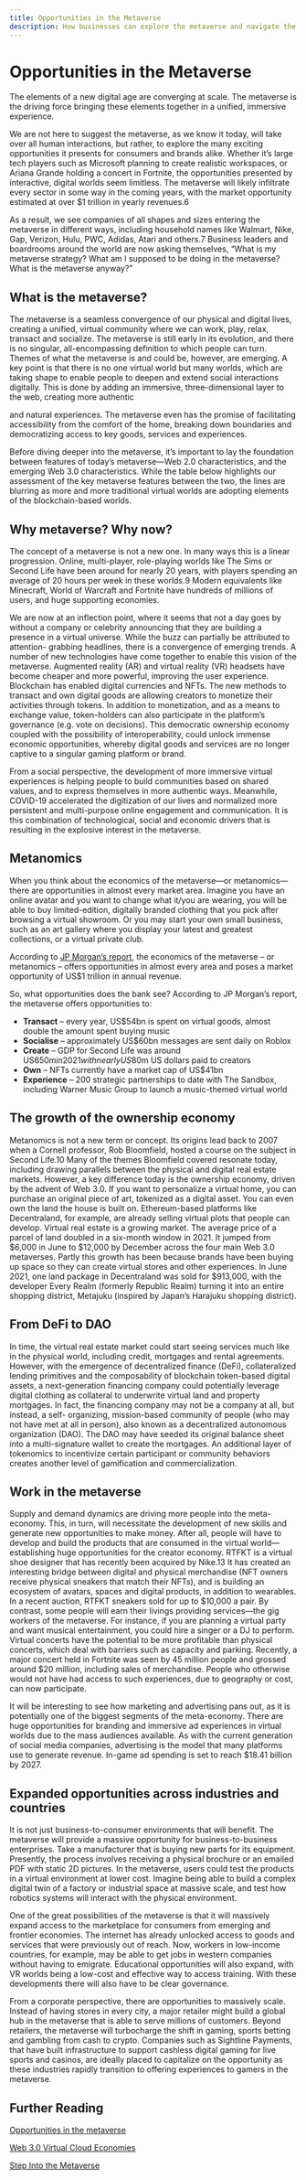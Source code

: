 ```yaml
---
title: Opportunities in the Metaverse
description: How businesses can explore the metaverse and navigate the hype vs. reality
---
```


# Opportunities in the Metaverse

The elements of a new digital age are converging at scale. The metaverse
 is the driving force bringing these elements together in a unified, immersive experience.

We are not here to suggest the metaverse, as we know it today, will take over all human interactions, but rather, to explore the many exciting opportunities it presents for consumers and brands alike. Whether it’s large tech players such as Microsoft planning to create realistic workspaces, or Ariana Grande holding a concert in Fortnite, the opportunities presented by interactive, digital worlds seem limitless. The metaverse will likely infiltrate every sector in some way in the coming years, with the market opportunity estimated at over $1 trillion in yearly revenues.6

As a result, we see companies of all shapes and sizes entering the metaverse
 in different ways, including household names like Walmart, Nike, Gap, Verizon, Hulu, PWC, Adidas, Atari and others.7 Business leaders and boardrooms around the world are now asking themselves, “What is my metaverse strategy? What am I supposed to be doing in the metaverse? What is the metaverse anyway?”

## What is the metaverse?

The metaverse is a seamless convergence of our physical and digital lives, creating a unified, virtual community where we can work, play, relax, transact and socialize. The metaverse is still early in its evolution, and there is no singular, all-encompassing definition to which people can turn. Themes of what the metaverse is and could be, however, are emerging. A key point is that there is no one virtual world but many worlds, which are taking shape to enable people to deepen and extend social interactions digitally. This is done by adding an immersive, three-dimensional layer to the web, creating more authentic

and natural experiences. The metaverse even has the promise of facilitating accessibility from the comfort of the home, breaking down boundaries and democratizing access to key goods, services and experiences.

Before diving deeper into the metaverse, it’s important to lay the foundation between features of today’s metaverse—Web 2.0 characteristics, and the emerging Web 3.0 characteristics. While the table below highlights our assessment of the key metaverse features between the two, the lines are blurring as more and more traditional virtual worlds are adopting elements of the blockchain-based worlds.

## Why metaverse? Why now?

The concept of a metaverse is not a new one. In many ways this is a linear progression. Online, multi-player, role-playing worlds like The Sims or Second Life have been around for nearly 20 years, with players spending an average of 20 hours per week in these worlds.9 Modern equivalents like Minecraft, World of Warcraft and Fortnite have hundreds of millions of users, and huge supporting economies.

We are now at an inflection point, where it seems that not a day goes by
 without a company or celebrity announcing that they are building a presence
 in a virtual universe. While the buzz can partially be attributed to attention- grabbing headlines, there is a convergence of emerging trends. A number of new technologies have come together to enable this vision of the metaverse. Augmented reality (AR) and virtual reality (VR) headsets have become cheaper and more powerful, improving the user experience. Blockchain has enabled digital currencies and NFTs. The new methods to transact and own digital goods are allowing creators to monetize their activities through tokens. In addition
 to monetization, and as a means to exchange value, token-holders can also participate in the platform’s governance (e.g. vote on decisions). This democratic ownership economy coupled with the possibility of interoperability, could unlock immense economic opportunities, whereby digital goods and services are no longer captive to a singular gaming platform or brand.

From a social perspective, the development of more immersive virtual experiences is helping people to build communities based on shared values, and to express themselves in more authentic ways. Meanwhile, COVID-19 accelerated the digitization of our lives and normalized more persistent and multi-purpose online engagement and communication. It is this combination of technological, social and economic drivers that is resulting in the explosive interest in the metaverse.

## Metanomics

When you think about the economics of the metaverse—or metanomics—there are opportunities in almost every market area. Imagine you have an online avatar and you want to change what it/you are wearing, you will be able to buy limited-edition, digitally branded clothing that you pick after browsing a virtual showroom. Or you may start your own small business, such as an art gallery where you display your latest and greatest collections, or a virtual private club.

According to [JP Morgan’s report](https://www.jpmorgan.com/content/dam/jpm/treasury-services/documents/opportunities-in-the-metaverse.pdf), the economics of the metaverse – or metanomics – offers opportunities in almost every area and poses a market opportunity of US$1 trillion in annual revenue.

So, what opportunities does the bank see? According to JP Morgan’s report, the metaverse offers opportunities to:

- **Transact** – every year, US$54bn is spent on virtual goods, almost double the amount spent buying music
- **Socialise** – approximately US$60bn messages are sent daily on Roblox
- **Create** – GDP for Second Life was around US$650m in 2021 with nearly US$80m US dollars paid to creators
- **Own** – NFTs currently have a market cap of US$41bn
- **Experience** – 200 strategic partnerships to date with The Sandbox, including Warner Music Group to launch a music-themed virtual world

## The growth of the ownership economy

Metanomics is not a new term or concept. Its origins lead back to 2007 when
 a Cornell professor, Rob Bloomfield, hosted a course on the subject in Second Life.10 Many of the themes Bloomfield covered resonate today, including drawing parallels between the physical and digital real estate markets. However, a key difference today is the ownership economy, driven by the advent of Web 3.0. If you want to personalize a virtual home, you can purchase an original piece of art, tokenized as a digital asset. You can even own the land the house is built on. Ethereum-based platforms like Decentraland, for example, are already selling virtual plots that people can develop. Virtual real estate is a growing market. The average price of a parcel of land doubled in a six-month window in 2021. It jumped from $6,000 in June to $12,000 by December across the four main Web 3.0 metaverses. Partly this growth has been because brands have been buying up space so they can create virtual stores and other experiences. In June 2021, one land package in Decentraland was sold for $913,000, with the developer Every Realm (formerly Republic Realm) turning it into an entire shopping district, Metajuku (inspired by Japan’s Harajuku shopping district).

## From DeFi to DAO

In time, the virtual real estate market could start seeing services much like
 in the physical world, including credit, mortgages and rental agreements. However, with the emergence of decentralized finance (DeFi), collateralized lending primitives and the composability of blockchain token-based digital assets, a next-generation financing company could potentially leverage digital clothing as collateral to underwrite virtual land and property mortgages. In fact, the financing company may not be a company at all, but instead, a self- organizing, mission-based community of people (who may not have met at all in person), also known as a decentralized autonomous organization (DAO). The DAO may have seeded its original balance sheet into a multi-signature wallet to create the mortgages. An additional layer of tokenomics to incentivize certain participant or community behaviors creates another level of gamification and commercialization.

## Work in the metaverse

Supply and demand dynamics are driving more people into the meta-economy. This, in turn, will necessitate the development of new skills and generate
 new opportunities to make money. After all, people will have to develop and build the products that are consumed in the virtual world—establishing huge opportunities for the creator economy. RTFKT is a virtual shoe designer that has recently been acquired by Nike.13 It has created an interesting bridge between digital and physical merchandise (NFT owners receive physical sneakers that match their NFTs), and is building an ecosystem of avatars, spaces and digital products, in addition to wearables. In a recent auction, RTFKT sneakers sold for up to $10,000 a pair. By contrast, some people will earn their livings providing services—the gig workers of the metaverse. For instance, if you are planning a virtual party and want musical entertainment, you could hire a singer or a DJ to perform. Virtual concerts have the potential to be more profitable than physical concerts, which deal with barriers such as capacity and parking. Recently, a major concert held in Fortnite was seen by 45 million people and grossed around $20 million, including sales of merchandise. People who otherwise would not have had access to such experiences, due to geography or cost, can now participate.

It will be interesting to see how marketing and advertising pans out, as it is potentially one of the biggest segments of the meta-economy. There are huge opportunities for branding and immersive
 ad experiences in virtual worlds due to the mass audiences available. As with the current generation of social media companies, advertising is the model that many platforms use to generate revenue. In-game ad spending is set to reach $18.41 billion by 2027.

## Expanded opportunities across industries and countries

It is not just business-to-consumer environments that will benefit. The metaverse will provide a massive opportunity for business-to-business enterprises. Take a manufacturer that is buying new parts for its equipment. Presently, the process involves receiving a physical brochure or an emailed PDF with static 2D pictures. In the metaverse, users could test the products in a virtual environment at lower cost. Imagine being able to build a complex digital twin of a factory or industrial space at massive scale, and test how robotics systems will interact with the physical environment.

One of the great possibilities of the metaverse is that it will massively expand access to the marketplace for consumers from emerging and frontier economies. The internet has already unlocked access to goods and services that were previously out of reach. Now, workers in low-income countries, for example, may be able to get jobs in western companies without having to emigrate. Educational opportunities will also expand, with VR worlds being a low-cost and effective way to access training. With these developments there will also have to be clear governance.

From a corporate perspective, there are opportunities to massively scale. Instead of having stores in every city, a major retailer might build a global hub in the metaverse that is able to serve millions of customers. Beyond retailers, the metaverse will turbocharge the shift in gaming, sports betting and gambling from cash to crypto. Companies such as Sightline Payments, that have built infrastructure to support cashless digital gaming for live sports and casinos, are ideally placed to capitalize on the opportunity as these industries rapidly transition to offering experiences to gamers in the metaverse.



## Further Reading

[Opportunities in the metaverse](https://www.jpmorgan.com/content/dam/jpm/treasury-services/documents/opportunities-in-the-metaverse.pdf)

[Web 3.0 Virtual Cloud Economies](https://grayscale.com/wp-content/uploads/2021/11/Grayscale_Metaverse_Report_Nov2021.pdf)

[Step Into the Metaverse](https://grayscale.com/market-bytes-step-into-the-metaverse/)
